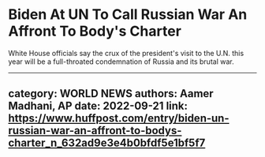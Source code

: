 # Biden At UN To Call Russian War An Affront To Body's Charter

White House officials say the crux of the president's visit to the U.N. this year will be a full-throated condemnation of Russia and its brutal war.

---
category: WORLD NEWS
authors: Aamer Madhani, AP
date: 2022-09-21
link: https://www.huffpost.com/entry/biden-un-russian-war-an-affront-to-bodys-charter_n_632ad9e3e4b0bfdf5e1bf5f7
---
